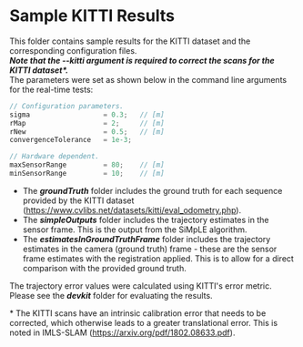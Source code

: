 # Sample KITTI Results
This folder contains sample results for the KITTI dataset and the corresponding configuration files.\
***Note that the --kitti argument is required to correct the scans for the KITTI dataset\*.*** \
The parameters were set as shown below in the command line arguments for the real-time tests:

```cpp
// Configuration parameters.
sigma                  = 0.3;   // [m]
rMap                   = 2;     // [m]
rNew                   = 0.5;   // [m]
convergenceTolerance   = 1e-3;

// Hardware dependent.
maxSensorRange         = 80;    // [m]
minSensorRange         = 10;    // [m]
```
* The ***groundTruth*** folder includes the ground truth for each sequence provided by the KITTI dataset (https://www.cvlibs.net/datasets/kitti/eval_odometry.php).
* The ***simpleOutputs*** folder includes the trajectory estimates in the sensor frame. This is the output from the SiMpLE algorithm.
* The ***estimatesInGroundTruthFrame*** folder includes the trajectory estimates in the camera (ground truth) frame - these are the sensor frame estimates with the registration applied. This is to allow for a direct comparison with the provided ground truth.

The trajectory error values were calculated using KITTI's error metric.
Please see the ***devkit*** folder for evaluating the results. 

\* The KITTI scans have an intrinsic calibration error that needs to be corrected, which otherwise leads to a greater translational error. This is noted in IMLS-SLAM (https://arxiv.org/pdf/1802.08633.pdf).  